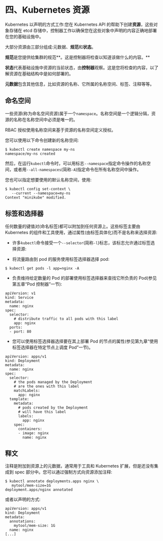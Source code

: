 # 四、Kubernetes 资源

Kubernetes 以声明的方式工作:您在 Kubernetes API 的帮助下创建**资源**，这些对象存储在 etcd 存储中，控制器工作以确保您在这些对象中声明的内容正确地部署在您的基础设施中。

大部分资源由三部分组成:元数据、**规范**和**状态**。

**规范**是您提供给集群的规范**。这是控制器将检查以知道该做什么的内容。**

**状态**代表基础设施中资源的当前状态，由**控制器**观察。这是您将检查的内容，以了解资源在基础结构中是如何部署的。

**元数据**包含其他信息，比如资源的名称、它所属的名称空间、标签、注释等等。

## 命名空间

一些资源(称为命名空间资源)属于一个`namespace`。名称空间是一个逻辑分隔，资源的名称在名称空间中必须是唯一的。

RBAC 授权使用名称空间来基于资源的名称空间定义授权。

您可以使用以下命令创建新的名称空间:

```
$ kubectl create namespace my-ns
namespace/my-ns created

```

然后，在运行`kubectl`命令时，可以用标志`--namespace`指定命令操作的名称空间，或者用`--all-namespaces`(简称`-A`)指定命令在所有名称空间中操作。

您也可以指定想要使用的默认名称空间，使用:

```
$ kubectl config set-context \
   --current --namespace=my-ns
Context "minikube" modified.

```

## 标签和选择器

任何数量的键值对(命名标签)都可以附加到任何资源上。这些标签主要由 Kubernetes 的组件和工具使用，通过属性(由标签具体化)而不是名称来选择资源:

*   许多`kubectl`命令接受一个`--selector`(简称`-l`)标志，该标志允许通过标签选择资源:

*   将流量路由到 pod 的服务使用标签选择器选择 pod:

```
$ kubectl get pods -l app=nginx -A

```

*   负责维持给定数量的 Pod 的部署使用标签选择器来查找它所负责的 Pod(参见第五章“Pod 控制器”一节):

```
apiVersion: v1
kind: Service
metadata:
  name: nginx
spec:
  selector:
    # distribute traffic to all pods with this label
    app: nginx
  ports:
  - port: 80

```

*   您可以使用标签选择器选择要在其上部署 Pod 的节点的属性(参见第九章“使用标签选择器在特定节点上调度 Pod”一节)。

```
apiVersion: apps/v1
kind: Deployment
metadata:
  name: nginx
spec:
  selector:
    # the pods managed by the Deployment
    # are the ones with this label
    matchLabels:
      app: nginx
  template:
    metadata:
      # pods created by the Deployment
      # will have this label
      labels:
        app: nginx
    spec:
      containers:
      - image: nginx
        name: nginx

```

## 释文

注释是附加到资源上的元数据，通常用于工具和 Kubernetes 扩展，但是还没有集成到 spec 部分中。您可以通过强制方式向资源添加注释:

```
$ kubectl annotate deployments.apps nginx \
   mytool/mem-size=1G
deployment.apps/nginx annotated

```

或者以声明的方式:

```
apiVersion: apps/v1
kind: Deployment
metadata:
  annotations:
    mytool/mem-size: 1G
  name: nginx
[...]

```